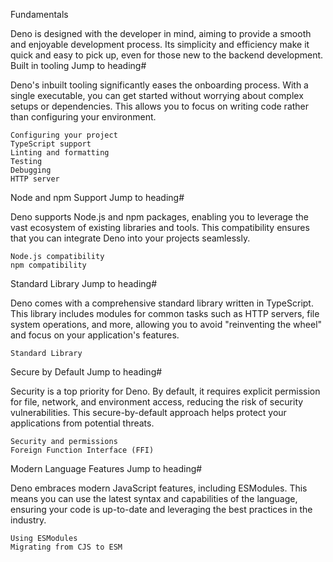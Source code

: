 Fundamentals

Deno is designed with the developer in mind, aiming to provide a smooth and enjoyable development process. Its simplicity and efficiency make it quick and easy to pick up, even for those new to the backend development.
Built in tooling Jump to heading#

Deno's inbuilt tooling significantly eases the onboarding process. With a single executable, you can get started without worrying about complex setups or dependencies. This allows you to focus on writing code rather than configuring your environment.

    Configuring your project
    TypeScript support
    Linting and formatting
    Testing
    Debugging
    HTTP server

Node and npm Support Jump to heading#

Deno supports Node.js and npm packages, enabling you to leverage the vast ecosystem of existing libraries and tools. This compatibility ensures that you can integrate Deno into your projects seamlessly.

    Node.js compatibility
    npm compatibility

Standard Library Jump to heading#

Deno comes with a comprehensive standard library written in TypeScript. This library includes modules for common tasks such as HTTP servers, file system operations, and more, allowing you to avoid "reinventing the wheel" and focus on your application's features.

    Standard Library

Secure by Default Jump to heading#

Security is a top priority for Deno. By default, it requires explicit permission for file, network, and environment access, reducing the risk of security vulnerabilities. This secure-by-default approach helps protect your applications from potential threats.

    Security and permissions
    Foreign Function Interface (FFI)

Modern Language Features Jump to heading#

Deno embraces modern JavaScript features, including ESModules. This means you can use the latest syntax and capabilities of the language, ensuring your code is up-to-date and leveraging the best practices in the industry.

    Using ESModules
    Migrating from CJS to ESM
